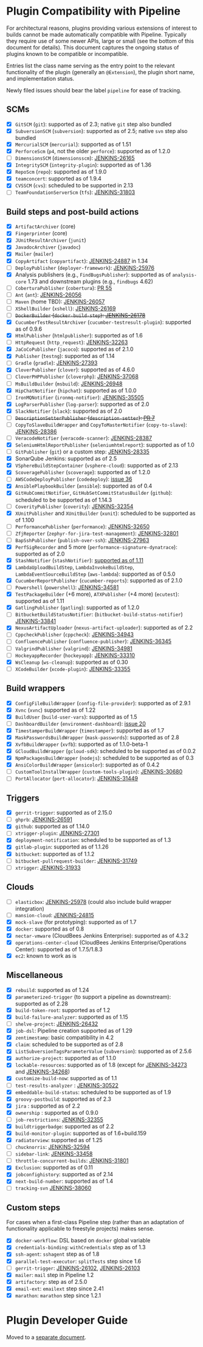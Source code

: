 # Plugin Compatibility with Pipeline

For architectural reasons, plugins providing various extensions of interest to builds cannot be made automatically compatible with Pipeline.
Typically they require use of some newer APIs, large or small (see the bottom of this document for details).
This document captures the ongoing status of plugins known to be compatible or incompatible.

Entries list the class name serving as the entry point to the relevant functionality of the plugin (generally an `@Extension`), the plugin short name, and implementation status.

Newly filed issues should bear the label `pipeline` for ease of tracking.

## SCMs

- [X] `GitSCM` (`git`): supported as of 2.3; native `git` step also bundled
- [X] `SubversionSCM` (`subversion`): supported as of 2.5; native `svn` step also bundled
- [X] `MercurialSCM` (`mercurial`): supported as of 1.51
- [X] `PerforceScm` (`p4`, not the older `perforce`): supported as of 1.2.0
- [ ] `DimensionsSCM` (`dimensionsscm`): [JENKINS-26165](https://issues.jenkins-ci.org/browse/JENKINS-26165)
- [X] `IntegritySCM` (`integrity-plugin`): supported as of 1.36
- [X] `RepoScm` (`repo`): supported as of 1.9.0
- [X] `teamconcert`: supported as of 1.9.4
- [X] `CVSSCM` (`cvs`): scheduled to be supported in 2.13
- [ ] `TeamFoundationServerScm` (`tfs`): [JENKINS-31803](https://issues.jenkins-ci.org/browse/JENKINS-31803)

## Build steps and post-build actions

- [X] `ArtifactArchiver` (core)
- [X] `Fingerprinter` (core)
- [X] `JUnitResultArchiver` (`junit`)
- [X] `JavadocArchiver` (`javadoc`)
- [X] `Mailer` (`mailer`)
- [X] `CopyArtifact` (`copyartifact`): [JENKINS-24887](https://issues.jenkins-ci.org/browse/JENKINS-24887) in 1.34
- [ ] `DeployPublisher` (`deployer-framework`): [JENKINS-25976](https://issues.jenkins-ci.org/browse/JENKINS-25976)
- [X] Analysis publishers (e.g., `FindBugsPublisher`): supported as of `analysis-core` 1.73 and downstream plugins (e.g., `findbugs` 4.62)
- [ ] `CoberturaPublisher` (`cobertura`): [PR 55](https://github.com/jenkinsci/cobertura-plugin/pull/55)
- [ ] `Ant` (`ant`): [JENKINS-26056](https://issues.jenkins-ci.org/browse/JENKINS-26056)
- [ ] `Maven` (home TBD): [JENKINS-26057](https://issues.jenkins-ci.org/browse/JENKINS-26057)
- [ ] `XShellBuilder` (`xshell`): [JENKINS-26169](https://issues.jenkins-ci.org/browse/JENKINS-26169)
- [ ] ~~`DockerBuilder` (`docker-build-step`): [JENKINS-26178](https://issues.jenkins-ci.org/browse/JENKINS-26178)~~
- [X] `CucumberTestResultArchiver` (`cucumber-testresult-plugin`): supported as of 0.9.6
- [X] `HtmlPublisher` (`htmlpublisher`): supported as of 1.6
- [ ] `HttpRequest` (`http_request`): [JENKINS-32263](https://issues.jenkins-ci.org/browse/JENKINS-32263)
- [X] `JaCoCoPublisher` (`jacoco`): supported as of 2.1.0
- [X] `Publisher` (`testng`): supported as of 1.14
- [ ] `Gradle` (`gradle`): [JENKINS-27393](https://issues.jenkins-ci.org/browse/JENKINS-27393)
- [X] `CloverPublisher` (`clover`): supported as of 4.6.0
- [ ] `CloverPHPPublisher` (`cloverphp`): [JENKINS-37068](https://issues.jenkins-ci.org/browse/JENKINS-37068)
- [ ] `MsBuildBuilder` (`msbuild`): [JENKINS-26948](https://issues.jenkins-ci.org/browse/JENKINS-26948)
- [X] `HipChatNotifier` (`hipchat`): supported as of 1.0.0
- [ ] `IronMQNotifier` (`ironmq-notifier`): [JENKINS-35505](https://issues.jenkins-ci.org/browse/JENKINS-35505)
- [X] `LogParserPublisher` (`log-parser`): supported as of 2.0
- [X] `SlackNotifier` (`slack`): supported as of 2.0
- [ ] ~~`DescriptionSetterPublisher` (`description-setter`): [PR 7](https://github.com/jenkinsci/description-setter-plugin/pull/7)~~
- [ ] `CopyToSlaveBuildWrapper` and `CopyToMasterNotifier` (`copy-to-slave`): [JENKINS-28386](https://issues.jenkins-ci.org/browse/JENKINS-28386)
- [ ] `VeracodeNotifier` (`veracode-scanner`): [JENKINS-28387](https://issues.jenkins-ci.org/browse/JENKINS-28387)
- [X] `SeleniumHtmlReportPublisher` (`seleniumhtmlreport`): supported as of 1.0
- [ ] `GitPublisher` (`git`) or a custom step: [JENKINS-28335](https://issues.jenkins-ci.org/browse/JENKINS-28335)
- [X] SonarQube Jenkins: supported as of 2.5
- [X] `VSphereBuildStepContainer` (`vsphere-cloud`): supported as of 2.13
- [X] `ScoveragePublisher` (`scoverage`): supported as of 1.2.0
- [ ] `AWSCodeDeployPublisher` (`codedeploy`): [issue 36](https://github.com/awslabs/aws-codedeploy-plugin/issues/36)
- [X] `AnsiblePlaybookBuilder` (`ansible`): supported as of 0.4
- [X] `GitHubCommitNotifier`, `GitHubSetCommitStatusBuilder` (`github`): scheduled to be supported as of 1.14.3
- [ ] `CoverityPublisher` (`coverity`): [JENKINS-32354](https://issues.jenkins-ci.org/browse/JENKINS-32354)
- [X] `XUnitPublisher` and `XUnitBuilder` (`xunit`): scheduled to be supported as of 1.100
- [ ] `PerformancePublisher` (`performance`): [JENKINS-32650](https://issues.jenkins-ci.org/browse/JENKINS-32650)
- [ ] `ZfjReporter` (`zephyr-for-jira-test-management`): [JENKINS-32801](https://issues.jenkins-ci.org/browse/JENKINS-32801)
- [ ] `BapSshPublisher` (`publish-over-ssh`): [JENKINS-27963](https://issues.jenkins-ci.org/browse/JENKINS-27963)
- [X] `PerfSigRecorder` and 5 more (`performance-signature-dynatrace`): supported as of 2.0
- [X] `StashNotifier` (`stashNotifier`): [supported as of 1.11](https://github.com/jenkinsci/stashnotifier-plugin#note-on-pipeline-plugin-usage)
- [X] `LambdaUploadBuildStep`, `LambdaInvokeBuildStep`, `LambdaEventSourceBuildStep` (`aws-lambda`): supported as of 0.5.0
- [X] `CucumberReportPublisher` (`cucumber-reports`): supported as of 2.1.0
- [ ] `Powershell` (`powershell`): [JENKINS-34581](https://issues.jenkins-ci.org/browse/JENKINS-34581)
- [X] `TestPackageBuilder` (+6 more), `ATXPublisher` (+4 more) (`ecutest`): supported as of 1.11
- [X] `GatlingPublisher` (`gatling`): supported as of 1.2.0
- [ ] `BitbucketBuildStatusNotifier`: (`bitbucket-build-status-notifier`) [JENKINS-33841](https://issues.jenkins-ci.org/browse/JENKINS-33841)
- [X] `NexusArtifactUploader` (`nexus-artifact-uploader`): supported as of 2.2
- [ ] `CppcheckPublisher` (`cppcheck`): [JENKINS-34943](https://issues.jenkins-ci.org/browse/JENKINS-35096)
- [ ] `ConfluencePublisher` (`confluence-publisher`): [JENKINS-36345](https://issues.jenkins-ci.org/browse/JENKINS-36345)
- [ ] `ValgrindPublisher` (`valgrind`): [JENKINS-34981](https://issues.jenkins-ci.org/browse/JENKINS-34981)
- [ ] `HockeyappRecorder` (`hockeyapp`): [JENKINS-33310](https://issues.jenkins-ci.org/browse/JENKINS-33310)
- [X] `WsCleanup` (`ws-cleanup`): supported as of 0.30
- [ ] `XCodeBuilder` (`xcode-plugin`): [JENKINS-33355](https://issues.jenkins-ci.org/browse/JENKINS-33355)

## Build wrappers

- [X] `ConfigFileBuildWrapper` (`config-file-provider`): supported as of 2.9.1
- [X] `Xvnc` (`xvnc`) supported as of 1.22
- [X] `BuildUser` (`build-user-vars`): supported as of 1.5
- [ ] `DashboardBuilder` (`environment-dashboard`): [issue 20](https://github.com/vipinsthename/environment-dashboard/issues/20)
- [X] `TimestamperBuildWrapper` (`timestamper`): supported as of 1.7
- [x] `MaskPasswordsBuildWrapper` (`mask-passwords`): supported as of 2.8
- [X] `XvfbBuildWrapper` (`xvfb`): supported as of 1.1.0-beta-1
- [X] `GCloudBuildWrapper` (`gcloud-sdk`): scheduled to be supported as of 0.0.2
- [X] `NpmPackagesBuildWrapper` (`nodejs`): scheduled to be supported as of 0.3
- [X] `AnsiColorBuildWrapper` (`ansicolor`): supported as of 0.4.2
- [ ] `CustomToolInstallWrapper` (`custom-tools-plugin`): [JENKINS-30680](https://issues.jenkins-ci.org/browse/JENKINS-30680)
- [ ] `PortAllocator` (`port-allocator`): [JENKINS-31449](https://issues.jenkins-ci.org/browse/JENKINS-31449)

## Triggers

- [X] `gerrit-trigger`: supported as of 2.15.0
- [ ] `ghprb`: [JENKINS-26591](https://issues.jenkins-ci.org/browse/JENKINS-26591)
- [X] `github`: supported as of 1.14.0
- [ ] `xtrigger-plugin`: [JENKINS-27301](https://issues.jenkins-ci.org/browse/JENKINS-27301)
- [X] `deployment-notification`: scheduled to be supported as of 1.3
- [X] `gitlab-plugin`: supported as of 1.1.26
- [X] `bitbucket`: supported as of 1.1.2
- [ ] `bitbucket-pullrequest-builder`: [JENKINS-31749](https://issues.jenkins-ci.org/browse/JENKINS-31749)
- [ ] `xtrigger`: [JENKINS-31933](https://issues.jenkins-ci.org/browse/JENKINS-31933)

## Clouds

- [ ] `elasticbox`: [JENKINS-25978](https://issues.jenkins-ci.org/browse/JENKINS-25978) (could also include build wrapper integration)
- [ ] `mansion-cloud`: [JENKINS-24815](https://issues.jenkins-ci.org/browse/JENKINS-24815)
- [X] `mock-slave` (for prototyping): supported as of 1.7
- [X] `docker`: supported as of 0.8
- [X] `nectar-vmware` (CloudBees Jenkins Enterprise): supported as of 4.3.2
- [X] `operations-center-cloud` (CloudBees Jenkins Enterprise/Operations Center): supported as of 1.7.5/1.8.3
- [X] `ec2`: known to work as is

## Miscellaneous

- [X] `rebuild`: supported as of 1.24
- [X] `parameterized-trigger` (to support a pipeline as downstream): supported as of 2.28
- [X] `build-token-root`: supported as of 1.2
- [X] `build-failure-analyzer`: supported as of 1.15
- [ ] `shelve-project`: [JENKINS-26432](https://issues.jenkins-ci.org/browse/JENKINS-26432)
- [X] `job-dsl`: Pipeline creation supported as of 1.29
- [X] `zentimestamp`: basic compatibility in 4.2
- [X] `claim`: scheduled to be supported as of 2.8
- [X] `ListSubversionTagsParameterValue` (`subversion`): supported as of 2.5.6
- [X] `authorize-project`: supported as of 1.1.0
- [X] `lockable-resources`: supported as of 1.8 (except for [JENKINS-34273](https://issues.jenkins-ci.org/browse/JENKINS-34273) and [JENKINS-34268](https://issues.jenkins-ci.org/browse/JENKINS-34268))
- [X] `customize-build-now`: supported as of 1.1
- [ ] `test-results-analyzer` : [JENKINS-30522](https://issues.jenkins-ci.org/browse/JENKINS-30522)
- [X] `embeddable-build-status`: scheduled to be supported as of 1.9
- [X] `groovy-postbuild`: supported as of 2.3
- [X] `jira` : supported as of 2.2
- [X] `ownership` : supported as of 0.9.0
- [ ] `job-restrictions`: [JENKINS-32355](https://issues.jenkins-ci.org/browse/JENKINS-32355)
- [X] `buildtriggerbadge`: supported as of 2.2
- [X] `build-monitor-plugin`: supported as of 1.6+build.159
- [X] `radiatorview`: supported as of 1.25
- [ ] `chucknorris`: [JENKINS-32594](https://issues.jenkins-ci.org/browse/JENKINS-32594)
- [ ] `sidebar-link`: [JENKINS-33458](https://issues.jenkins-ci.org/browse/JENKINS-33458)
- [ ] `throttle-concurrent-builds`: [JENKINS-31801](https://issues.jenkins-ci.org/browse/JENKINS-31801)
- [x] `Exclusion`: supported as of 0.11
- [X] `jobconfighistory`: supported as of 2.14
- [X] `next-build-number`: supported as of 1.4
- [ ] `tracking-svn` [JENKINS-38060](https://issues.jenkins-ci.org/browse/JENKINS-38060)

## Custom steps

For cases when a first-class Pipeline step (rather than an adaptation of functionality applicable to freestyle projects) makes sense.

- [X] `docker-workflow`: DSL based on `docker` global variable
- [X] `credentials-binding`: `withCredentials` step as of 1.3
- [X] `ssh-agent`: `sshagent` step as of 1.8
- [X] `parallel-test-executor`: `splitTests` step since 1.6
- [ ] `gerrit-trigger`: [JENKINS-26102](https://issues.jenkins-ci.org/browse/JENKINS-26102), [JENKINS-26103](https://issues.jenkins-ci.org/browse/JENKINS-26103)
- [X] `mailer`: `mail` step in Pipeline 1.2
- [X] `artifactory`: step as of 2.5.0
- [X] `email-ext`: `emailext` step since 2.41
- [X] `marathon`: `marathon` step since 1.2.1

# Plugin Developer Guide

Moved to a [separate document](DEVGUIDE.md).
